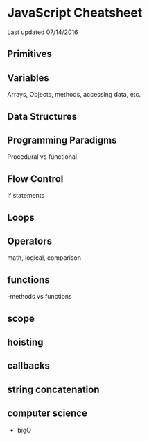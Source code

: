 # JavaScript Cheatsheet

Last updated 07/14/2016

## Primitives

## Variables

Arrays, Objects, methods, accessing data, etc.

## Data Structures

## Programming Paradigms

Procedural vs functional

## Flow Control

If statements

## Loops

## Operators

math, logical, comparison

## functions
-methods vs functions
## scope
## hoisting
## callbacks
## string concatenation
## computer science
- bigO
